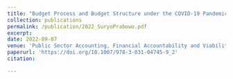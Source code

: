 ```yaml
---
title: "Budget Process and Budget Structure under the COVID-19 Pandemic in Indonesia"
collection: publications
permalink: /publication/2022_SuryoPrabowo.pdf
excerpt: 
date: 2022-09-07
venue: 'Public Sector Accounting, Financial Accountability and Viability in Times of Crisis'
paperurl: 'https://doi.org/10.1007/978-3-031-04745-9_2'
citation: 

---
```

